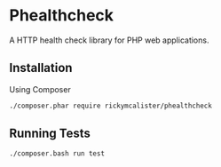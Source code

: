 # Phealthcheck

A HTTP health check library for PHP web applications.

## Installation

Using Composer

```bash
./composer.phar require rickymcalister/phealthcheck
```

## Running Tests

```bash
./composer.bash run test
```
